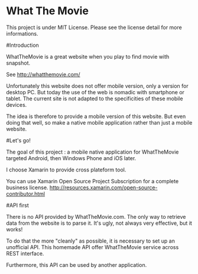 What The Movie
==========

This project is under MIT License.
Please see the license detail for more informations.


#Introduction

WhatTheMovie is a great website when you play to find movie with snapshot.

  See http://whatthemovie.com/

Unfortunately this website does not offer mobile version, only a version for desktop PC.
But today the use of the web is nomadic with smartphone or tablet.
The current site is not adapted to the specificities of these mobile devices.

The idea is therefore to provide a mobile version of this website.
But even doing that well, so make a native mobile application rather than just a mobile website.


#Let's go!

The goal of this project : a mobile native application for WhatTheMovie targeted Android, then Windows Phone and iOS later.

I choose Xamarin to provide cross plateform tool.

You can use Xamarin Open Source Project Subscription for a complete business license. http://resources.xamarin.com/open-source-contributor.html


#API first

There is no API provided by WhatTheMovie.com.
The only way to retrieve data from the website is to parse it.
It's ugly, not always very effective, but it works!

To do that the more "cleanly" as possible, it is necessary to set up an unofficial API.
This homemade API offer WhatTheMovie service across REST interface.

Furthermore, this API can be used by another application.
